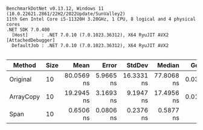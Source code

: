 ```

BenchmarkDotNet v0.13.12, Windows 11 (10.0.22621.2861/22H2/2022Update/SunValley2)
11th Gen Intel Core i5-11320H 3.20GHz, 1 CPU, 8 logical and 4 physical cores
.NET SDK 7.0.400
  [Host]     : .NET 7.0.10 (7.0.1023.36312), X64 RyuJIT AVX2 [AttachedDebugger]
  DefaultJob : .NET 7.0.10 (7.0.1023.36312), X64 RyuJIT AVX2


```
| Method    | Size | Mean       | Error     | StdDev     | Median     | Gen0   | Allocated |
|---------- |----- |-----------:|----------:|-----------:|-----------:|-------:|----------:|
| Original  | 10   | 80.0569 ns | 5.9665 ns | 16.3331 ns | 77.8068 ns | 0.0305 |     128 B |
| ArrayCopy | 10   | 19.2945 ns | 3.1693 ns |  9.1947 ns | 17.4956 ns | 0.0153 |      64 B |
| Span      | 10   |  0.6506 ns | 0.0806 ns |  0.2376 ns |  0.5877 ns |      - |         - |
